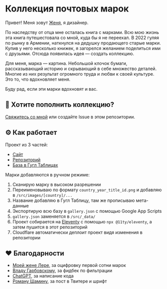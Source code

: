 # Коллекция почтовых марок
Привет! Меня зовут [Женя](https://t.me/zhenyawtf/), я дизайнер.

По наследству от отца мне осталась книга с марками. Всю мою жизнь эта книга путешестовала со мной, куда бы я не переехал. В 2022 гуляя по рынку в Армении, наткнулся на дедушку продающего старые марки. Купив у него несколько книжек, я загорелся желанием поделиться ими с друзьями. Отсюда появилась идея — создать коллекцию.

Для меня, марка — картина. Небольшой клочок бумаги, рассказывающий историю и скрывающий в себе множество деталей. Многие из них результат огромного труда и любви к своей культуре. Это то, что вдохновляет меня.

Буду рад, если эти марки вдохновят и вас.

## 🙌 Хотите пополнить коллекцию?
[Свяжитесь со мной](https://t.me/vlasme) или создайте Issue в этом репозитории.

## ⚙️ Как работает
Проект из 3 частей:
- [Сайт](https://stamps.vla.so)
- [Репозиторий](https://github.com/vlasmn/stamps)
- [База в Гугл Таблицах](https://docs.google.com/spreadsheets/d/11gihx9wG1Qo8Pu7ZBG0LuQkJXF3m_GUFZ23y2EuK7jw/edit#gid=0)

Марки добавляются в ручном режиме:
1. Сканирую марку в высоком разрешении
2. Переименовываю по формату `country_year_title_id.png` и добавляю в `/src/images/[country]/...`
3. Название добавляю в Гугл Таблицу, там же прописываю мета-данные
4. Экспортирую всю базу в `gallery.json` с помощью Google App Scripts
5. `gallery.json` заменяется в `/src/_data/`
6. Проект собирается на [Eleventy](https://11ty.dev) с помощью `npx @11ty/eleventy`, а затем пушится в этот репозиторий
7. Cloudflare автоматически деплоит проект видя изменения в репозитории

## ❤️ Благодарности
- [Моей жене Лере](https://t.me/vaalerushka), за оцифровку первой сотни марок
- [Владу Гарбовскому](https://t.me/garbovsky), за фидбек по фильтрации
- [ChatGPT](https://chat.openai.com), за написание кода
- [Роману Шамину](https://github.com/romashamin), за пост в Твитере и шрифт
